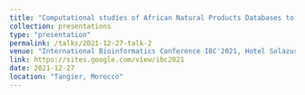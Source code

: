 ```yaml
---
title: "Computational studies of African Natural Products Databases to identify natural dual-target-directed antiparkinsonian drugs"
collection: presentations
type: "presentation"
permalink: /talks/2021-12-27-talk-2
venue: "International Bioinformatics Conference IBC'2021, Hotel Solazur"
link: https://sites.google.com/view/ibc2021
date: 2021-12-27
location: "Tangier, Morocco"
---
```


